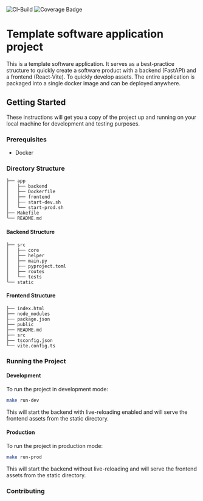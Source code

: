 ![CI-Build](https://github.com/MoellerAI/template-project/actions/workflows/main.yml/badge.svg)
![Coverage Badge](https://img.shields.io/endpoint?url=https://gist.githubusercontent.com/MoellerAI/f2129f63adbf39fa6d08dd0f9d0d4132/raw/code-coverage-template.json)

# Template software application project

This is a template software application. It serves as a best-practice structure to quickly create a software product with a backend (FastAPI) and a frontend (React-Vite). To quickly develop assets. The entire application is packaged into a single docker image and can be deployed anywhere.

## Getting Started

These instructions will get you a copy of the project up and running on your local machine for development and testing purposes.

### Prerequisites

- Docker

### Directory Structure

```
├── app
│   ├── backend
│   ├── Dockerfile
│   ├── frontend
│   ├── start-dev.sh
│   └── start-prod.sh
├── Makefile
└── README.md
```
#### Backend Structure
```
├── src
│   ├── core
│   ├── helper
│   ├── main.py
│   ├── pyproject.toml
│   ├── routes
│   └── tests
└── static

```

#### Frontend Structure
```
├── index.html
├── node_modules
├── package.json
├── public
├── README.md
├── src
├── tsconfig.json
└── vite.config.ts
```

### Running the Project

#### Development

To run the project in development mode:

```bash
make run-dev
```
This will start the backend with live-reloading enabled and will serve the frontend assets from the static directory.

#### Production
To run the project in production mode:
```bash
make run-prod
```
This will start the backend without live-reloading and will serve the frontend assets from the static directory.

### Contributing
